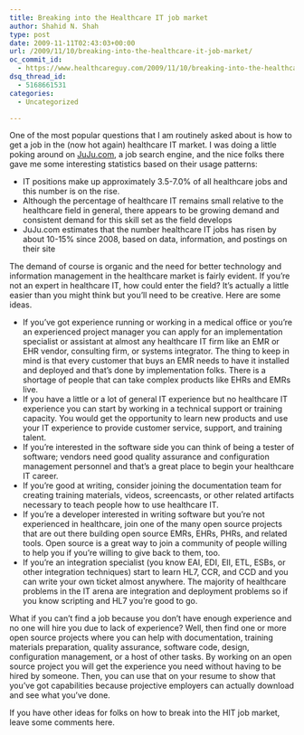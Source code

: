 ```yaml
---
title: Breaking into the Healthcare IT job market
author: Shahid N. Shah
type: post
date: 2009-11-11T02:43:03+00:00
url: /2009/11/10/breaking-into-the-healthcare-it-job-market/
oc_commit_id:
  - https://www.healthcareguy.com/2009/11/10/breaking-into-the-healthcare-it-job-market/1478770525
dsq_thread_id:
  - 5168661531
categories:
  - Uncategorized

---
```

One of the most popular questions that I am routinely asked about is how to get a job in the (now hot again) healthcare IT market. I was doing a little poking around on [JuJu.com][1], a job search engine, and the nice folks there gave me some interesting statistics based on their usage patterns:

  * IT positions make up approximately 3.5-7.0% of all healthcare jobs and this number is on the rise.
  * Although the percentage of healthcare IT remains small relative to the healthcare field in general, there appears to be growing demand and consistent demand for this skill set as the field develops
  * JuJu.com estimates that the number healthcare IT jobs has risen by about 10-15% since 2008, based on data, information, and postings on their site

The demand of course is organic and the need for better technology and information management in the healthcare market is fairly evident. If you&#8217;re not an expert in healthcare IT, how could enter the field? It&#8217;s actually a little easier than you might think but you&#8217;ll need to be creative. Here are some ideas.

  * If you&#8217;ve got experience running or working in a medical office or you&#8217;re an experienced project manager you can apply for an implementation specialist or assistant at almost any healthcare IT firm like an EMR or EHR vendor, consulting firm, or systems integrator. The thing to keep in mind is that every customer that buys an EMR needs to have it installed and deployed and that&#8217;s done by implementation folks. There is a shortage of people that can take complex products like EHRs and EMRs live.
  * If you have a little or a lot of general IT experience but no healthcare IT experience you can start by working in a technical support or training capacity. You would get the opportunity to learn new products and use your IT experience to provide customer service, support, and training talent.
  * If you&#8217;re interested in the software side you can think of being a tester of software; vendors need good quality assurance and configuration management personnel and that&#8217;s a great place to begin your healthcare IT career.
  * If you&#8217;re good at writing, consider joining the documentation team for creating training materials, videos, screencasts, or other related artifacts necessary to teach people how to use healthcare IT.
  * If you&#8217;re a developer interested in writing software but you&#8217;re not experienced in healthcare, join one of the many open source projects that are out there building open source EMRs, EHRs, PHRs, and related tools. Open source is a great way to join a community of people willing to help you if you&#8217;re willing to give back to them, too.
  * If you&#8217;re an integration specialist (you know EAI, EDI, EII, ETL, ESBs, or other integration techniques) start to learn HL7, CCR, and CCD and you can write your own ticket almost anywhere. The majority of healthcare problems in the IT arena are integration and deployment problems so if you know scripting and HL7 you&#8217;re good to go.

What if you can&#8217;t find a job because you don&#8217;t have enough experience and no one will hire you due to lack of experience? Well, then find one or more open source projects where you can help with documentation, training materials preparation, quality assurance, software code, design, configuration management, or a host of other tasks. By working on an open source project you will get the experience you need without having to be hired by someone. Then, you can use that on your resume to show that you&#8217;ve got capabilities because projective employers can actually download and see what you&#8217;ve done.

If you have other ideas for folks on how to break into the HIT job market, leave some comments here.

 [1]: http://www.juju.com